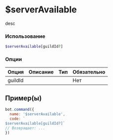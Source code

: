 # $serverAvailable
desc
### Использование
```php
$serverAvailable[guildId?]
```

### Опции

| Опция | Описание | Тип | Обязательно |
|--------|-------------|------|----------|
| guildId |  |  | Нет |  
## Пример(ы)

```javascript
bot.command({
  name: '$serverAvailable',
  code: `
$serverAvailable[guildId?]`
// Возвращает: ...
})
```